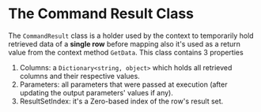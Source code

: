 
# The Command Result Class

The `CommandResult` class is a holder used by the context to temporarily hold retrieved data of a **single row** before mapping also it's used as a return value from the context method `GetData`. This class contains 3 properties

1. Columns:        a `Dictionary<string, object>` which holds all retrieved columns and their respective values.
2. Parameters:     all parameters that were passed at execution (after updating the output parameters' values if any).
3. ResultSetIndex: it's a Zero-based index of the row's result set.
